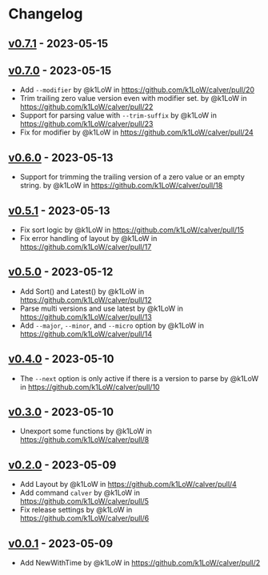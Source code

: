# Changelog

## [v0.7.1](https://github.com/k1LoW/calver/compare/v0.7.0...v0.7.1) - 2023-05-15

## [v0.7.0](https://github.com/k1LoW/calver/compare/v0.6.0...v0.7.0) - 2023-05-15
- Add `--modifier` by @k1LoW in https://github.com/k1LoW/calver/pull/20
- Trim trailing zero value version even with modifier set. by @k1LoW in https://github.com/k1LoW/calver/pull/22
- Support for parsing value with `--trim-suffix` by @k1LoW in https://github.com/k1LoW/calver/pull/23
- Fix for modifier by @k1LoW in https://github.com/k1LoW/calver/pull/24

## [v0.6.0](https://github.com/k1LoW/calver/compare/v0.5.1...v0.6.0) - 2023-05-13
- Support for trimming the trailing version of a zero value or an empty string. by @k1LoW in https://github.com/k1LoW/calver/pull/18

## [v0.5.1](https://github.com/k1LoW/calver/compare/v0.5.0...v0.5.1) - 2023-05-13
- Fix sort logic by @k1LoW in https://github.com/k1LoW/calver/pull/15
- Fix error handling of layout by @k1LoW in https://github.com/k1LoW/calver/pull/17

## [v0.5.0](https://github.com/k1LoW/calver/compare/v0.4.0...v0.5.0) - 2023-05-12
- Add Sort() and Latest() by @k1LoW in https://github.com/k1LoW/calver/pull/12
- Parse multi versions and use latest by @k1LoW in https://github.com/k1LoW/calver/pull/13
- Add `--major`, `--minor`, and `--micro` option by @k1LoW in https://github.com/k1LoW/calver/pull/14

## [v0.4.0](https://github.com/k1LoW/calver/compare/v0.3.0...v0.4.0) - 2023-05-10
- The `--next` option is only active if there is a version to parse by @k1LoW in https://github.com/k1LoW/calver/pull/10

## [v0.3.0](https://github.com/k1LoW/calver/compare/v0.2.0...v0.3.0) - 2023-05-10
- Unexport some functions by @k1LoW in https://github.com/k1LoW/calver/pull/8

## [v0.2.0](https://github.com/k1LoW/calver/compare/v0.1.0...v0.2.0) - 2023-05-09
- Add Layout by @k1LoW in https://github.com/k1LoW/calver/pull/4
- Add command `calver` by @k1LoW in https://github.com/k1LoW/calver/pull/5
- Fix release settings by @k1LoW in https://github.com/k1LoW/calver/pull/6

## [v0.0.1](https://github.com/k1LoW/calver/commits/v0.0.1) - 2023-05-09
- Add NewWithTime by @k1LoW in https://github.com/k1LoW/calver/pull/2
